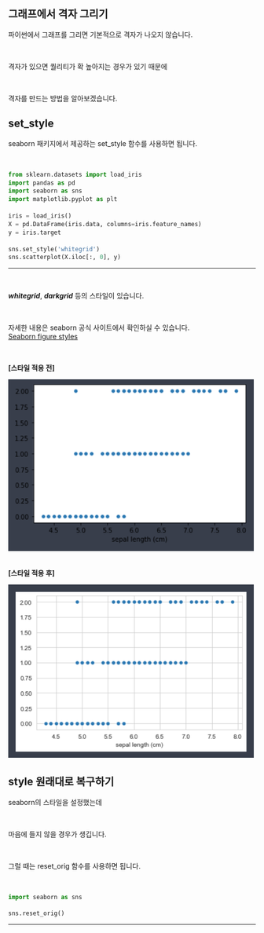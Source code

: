 <!-- [python/데이터분석/시각화] 파이썬 그래프 격자(grid) 그리기 set_theme seaborn matplotlib -->

## 그래프에서 격자 그리기

파이썬에서 그래프를 그리면 기본적으로 격자가 나오지 않습니다.

<br>

격자가 있으면 퀄리티가 확 높아지는 경우가 있기 때문에

<br>

격자를 만드는 방법을 알아보겠습니다.

## set_style

seaborn 패키지에서 제공하는 set_style 함수를 사용하면 됩니다.

<br>

<div>

~~~python
from sklearn.datasets import load_iris
import pandas as pd
import seaborn as sns
import matplotlib.pyplot as plt

iris = load_iris()
X = pd.DataFrame(iris.data, columns=iris.feature_names)
y = iris.target

sns.set_style('whitegrid')
sns.scatterplot(X.iloc[:, 0], y)
~~~
---
</div>

<br>

***whitegrid***, ***darkgrid*** 등의 스타일이 있습니다.

<br>

자세한 내용은 seaborn 공식 사이트에서 확인하실 수 있습니다.  
[Seaborn figure styles](https://seaborn.pydata.org/tutorial/aesthetics.html#:~:text=the%20matplotlib%20defaults.-,Seaborn%20figure%20styles,-%23)

<br>

**[스타일 적용 전]**

<img src="https://github.com/dasoll/posting/blob/main/image/%5Bpython:%EB%8D%B0%EC%9D%B4%ED%84%B0%EB%B6%84%EC%84%9D:%EC%8B%9C%EA%B0%81%ED%99%94%5D%20%ED%8C%8C%EC%9D%B4%EC%8D%AC%20%EA%B7%B8%EB%9E%98%ED%94%84%20%EA%B2%A9%EC%9E%90(grid)%20%EA%B7%B8%EB%A6%AC%EA%B8%B0%20set_theme%20seaborn%20matplotlib_2.png?raw=true" width=500 />

<br>

<br>

**[스타일 적용 후]**

<img src="https://github.com/dasoll/posting/blob/main/image/%5Bpython:%EB%8D%B0%EC%9D%B4%ED%84%B0%EB%B6%84%EC%84%9D:%EC%8B%9C%EA%B0%81%ED%99%94%5D%20%ED%8C%8C%EC%9D%B4%EC%8D%AC%20%EA%B7%B8%EB%9E%98%ED%94%84%20%EA%B2%A9%EC%9E%90(grid)%20%EA%B7%B8%EB%A6%AC%EA%B8%B0%20set_theme%20seaborn%20matplotlib_1.png?raw=true" width=500 />

## style 원래대로 복구하기

seaborn의 스타일을 설정했는데

<br>

마음에 들지 않을 경우가 생깁니다.

<br>

그럴 때는 reset_orig 함수를 사용하면 됩니다.

<br>

<div>

~~~python
import seaborn as sns

sns.reset_orig()
~~~
---

</div>

